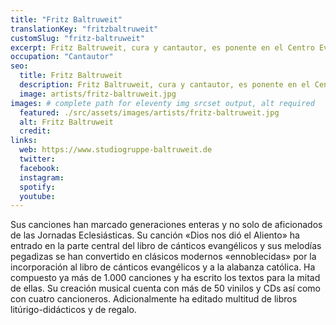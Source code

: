 ```yaml
---
title: "Fritz Baltruweit"
translationKey: "fritzbaltruweit"
customSlug: "fritz-baltruweit"
excerpt: Fritz Baltruweit, cura y cantautor, es ponente en el Centro Evangélico para el Culto y la Música Eclesiástica en el Michaeliskloster en Hildesheim y en la Casa para Oficios Eclesiásticos en Hannover.
occupation: "Cantautor"
seo:
  title: Fritz Baltruweit
  description: Fritz Baltruweit, cura y cantautor, es ponente en el Centro Evangélico para el Culto y la Música Eclesiástica en el Michaeliskloster en Hildesheim y en la Casa para Oficios Eclesiásticos en Hannover.
  image: artists/fritz-baltruweit.jpg
images: # complete path for eleventy img srcset output, alt required
  featured: ./src/assets/images/artists/fritz-baltruweit.jpg
  alt: Fritz Baltruweit
  credit:
links:
  web: https://www.studiogruppe-baltruweit.de
  twitter:
  facebook:
  instagram:
  spotify:
  youtube:
---
```


Sus canciones han marcado generaciones enteras y no solo de aficionados de las Jornadas Eclesiásticas. Su canción «Dios nos dió el Aliento» ha entrado en la parte central del libro de cánticos evangélicos y sus melodías pegadizas se han convertido en clásicos modernos «ennoblecidas» por la incorporación al libro de cánticos evangélicos y a la alabanza católica. Ha compuesto ya más de 1.000 canciones y ha escrito los textos para la mitad de ellas. Su creación musical cuenta con más de 50 vinilos y CDs así como con cuatro cancioneros. Adicionalmente ha editado multitud de libros litúrigo-didácticos y de regalo.
